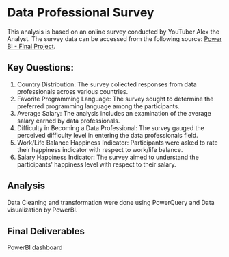 # Data Professional Survey
This analysis is based on an online survey conducted by YouTuber Alex the Analyst. The survey data can be accessed from the following source: [Power BI - Final Project](https://github.com/AlexTheAnalyst/Power-BI/blob/main/Power%20BI%20-%20Final%20Project.xlsx).

## Key Questions:

1. Country Distribution: The survey collected responses from data professionals across various countries.
2. Favorite Programming Language: The survey sought to determine the preferred programming language among the participants.
3. Average Salary: The analysis includes an examination of the average salary earned by data professionals.
4. Difficulty in Becoming a Data Professional: The survey gauged the perceived difficulty level in entering the data professionals field.
5. Work/Life Balance Happiness Indicator: Participants were asked to rate their happiness indicator with respect to work/life balance.
6. Salary Happiness Indicator: The survey aimed to understand the participants' happiness level with respect to their salary.

## Analysis
Data Cleaning and transformation were done using PowerQuery and Data visualization by PowerBI.

## Final Deliverables
PowerBI dashboard
